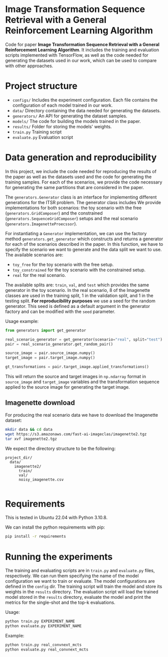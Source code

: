 Image Transformation Sequence Retrieval with a General Reinforcement Learning Algorithm
==================

Code for paper **Image Transformation Sequence Retrieval with a General Reinforcement Learning Algorithm**. It includes the training and evaluation scripts implemented with TensorFlow, as well as the code needed for generating the datasets used in our work, which can be used to compare with other approaches.

# Project structure

- `configs/` Includes the experiment configuration. Each file contains the configuration of each model trained in our work.
- `data/` Directory containing the data needed for generating the datasets.
- `generators/` An API for generating the dataset samples.
- `models/` The code for building the models trained in the paper.
- `results/` Folder for storing the models' weights.
- `train.py` Training script
- `evaluate.py` Evaluation script

# Data generation and reproducibility
In this project, we include the code needed for reproducing the results of the paper as well as the datasets used and the code for generating the training samples. For each of the scenarios, we provide the code necessary for generating the same partitions that are considered in the paper.

The `generators.Generator` class is an interface for implementing different generations for the ITSR problem. The generator class includes We provide implementations for both scenarios: the toy scenario with the free (`generators.GridComposer`) and the constrained (`generators.SequenceGridComposer`) setups and the real scenario (`generators.ImagenetteProecssor`).

For instantiating a `Generator` implementation, we can use the factory method `generators.get_generator` which constructs and returns a generator for each of the scenarios described in the paper. In this function, we have to specify the scenario we want to generate and the data split we want to use. The available scenarios are:
- `toy_free` for the toy scenario with the free setup.
- `toy_constrained` for the toy scenario with the constrained setup.
- `real` for the real scenario.

The available splits are: `train`, `val`, and `test` which provides the same generator in the toy scenario. In the real scenario, 8 of the Imagenette classes are used in the training split, 1 in the validation split, and 1 in the testing split. **For reproducibility purposes** we use a seed for the random generator. This seed is defined as a default argument in the generator factory and can be modified with the `seed` parameter.


Usage example:
```python
from generators import get_generator

real_scenario_generator = get_generator(scenario="real", split="test")
pair = real_scenario_generator.get_random_pair()

source_image = pair.source_image.numpy()
target_image = pair.target_image.numpy()

gt_transformations = pair.target_image.applied_transformations()
```

This will return the source and target images in `np.ndarray` format in `source_image` and `target_image` variables and the transformation sequence applied to the source image for generating the target image.

## Imagenette download
For producing the real scenario data we have to download the Imagenette dataset:

```bash
mkdir data && cd data
wget https://s3.amazonaws.com/fast-ai-imageclas/imagenette2.tgz
tar xvf imagenette2.tgz
```

We expect the directory structure to be the following:
```
project_dir/
  data/
    imagenette2/
      train/
      val/
      noisy_imagenette.csv
    
```

# Requirements
This is tested in Ubuntu 22.04 with Python 3.10.8.

We can install the python requirements with pip:
```bash
pip install -r requirements
```

# Running the experiments
The training and evaluating scripts are in `train.py` and `evaluate.py` files, respectively. We can run them specifying the name of the model configuration we want to train or evaluate. The model configurations are defined in the `config` dir. The training script will train the model and store its weights in the `results` directory. The evaluation script will load the trained model stored in the `results` directory, evaluate the model and print the metrics for the single-shot and the top-k evaluations.

Usage:
```python
python train.py EXPERIMENT_NAME
python evaluate.py EXPERIMENT_NAME
```
Example:
```python
python train.py real_convnext_mcts
python evaluate.py real_convnext_mcts
```
